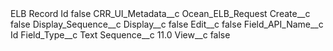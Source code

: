 <?xml version="1.0" encoding="UTF-8"?>
<CustomMetadata xmlns="http://soap.sforce.com/2006/04/metadata" xmlns:xsi="http://www.w3.org/2001/XMLSchema-instance" xmlns:xsd="http://www.w3.org/2001/XMLSchema">
    <label>ELB Record Id</label>
    <protected>false</protected>
    <values>
        <field>CRR_UI_Metadata__c</field>
        <value xsi:type="xsd:string">Ocean_ELB_Request</value>
    </values>
    <values>
        <field>Create__c</field>
        <value xsi:type="xsd:boolean">false</value>
    </values>
    <values>
        <field>Display_Sequence__c</field>
        <value xsi:nil="true"/>
    </values>
    <values>
        <field>Display__c</field>
        <value xsi:type="xsd:boolean">false</value>
    </values>
    <values>
        <field>Edit__c</field>
        <value xsi:type="xsd:boolean">false</value>
    </values>
    <values>
        <field>Field_API_Name__c</field>
        <value xsi:type="xsd:string">Id</value>
    </values>
    <values>
        <field>Field_Type__c</field>
        <value xsi:type="xsd:string">Text</value>
    </values>
    <values>
        <field>Sequence__c</field>
        <value xsi:type="xsd:double">11.0</value>
    </values>
    <values>
        <field>View__c</field>
        <value xsi:type="xsd:boolean">false</value>
    </values>
</CustomMetadata>
